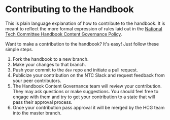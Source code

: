 # Contributing to the Handbook

This is plain language explanation of how to contribute to the handbook. It is meant to reflect the more formal expression of rules laid out in the [National Tech Committee Handbook Content Governance Policy](https://github.com/dsausa/gov-docs/blob/main/handbook-content-governance-policy.md).

Want to make a contribution to the handbook? It's easy! Just follow these simple steps.

1. Fork the handbook to a new branch.
2. Make your changes to that branch.
3. Push your commit to the `dev` repo and initiate a pull request.
4. Publicize your contribution on the NTC Slack and request feedback from your peer contributors.
5. The Handbook Content Governance team will review your contribution. They may ask questions or make suggestions. You should feel free to engage with them and try to get your contribution to a state that will pass their approval process.
6. Once your contribution pass approval it will be merged by the HCG team into the master branch.